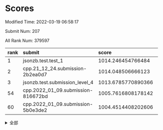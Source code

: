 # Scores

Modified Time: 2022-03-19 06:58:17

Submit Num: 207

All Rank Num: 379597

| rank |               submit               |       score        |       sigma        | pk_num |
| :--- | :--------------------------------- | :----------------- | :----------------- | :----- |
| 1    | jsonzb.test.test_1                 | 1014.246454766484  | 0.82341131640789   | 7334   |
| 2    | cpp.21_12_24.submission-2b2ea0d7   | 1014.048506666123  | 0.7866353677881396 | 7334   |
| 3    | jsonzb.test.submission_level_4     | 1013.6785770890366 | 0.8046230574982784 | 7338   |
| 54   | cpp.2022_01_09.submission-816672bd | 1005.7616808178142 | 0.7328998825990859 | 7335   |
| 60   | cpp.2022_01_09.submission-5b0e3de2 | 1004.4514408202606 | 0.7155385998466091 | 7332   |


<details>
<summary>全部</summary>

| rank |                 submit                 |       score        |       sigma        | pk_num |
| :--- | :------------------------------------- | :----------------- | :----------------- | :----- |
| 1    | jsonzb.test.test_1                     | 1014.246454766484  | 0.82341131640789   | 7334   |
| 2    | cpp.21_12_24.submission-2b2ea0d7       | 1014.048506666123  | 0.7866353677881396 | 7334   |
| 3    | jsonzb.test.submission_level_4         | 1013.6785770890366 | 0.8046230574982784 | 7338   |
| 4    | gobigger.level_3.submission_level_3_24 | 1011.7602266473847 | 0.759129690495822  | 7337   |
| 5    | gobigger.level_3.submission_level_3_33 | 1011.4775900605819 | 0.7776711537921226 | 7336   |
| 6    | gobigger.level_3.submission_level_3_37 | 1011.1969769739644 | 0.7678170497507196 | 7334   |
| 7    | gobigger.level_3.submission_level_3_36 | 1011.0724751565597 | 0.7570106687147675 | 7336   |
| 8    | gobigger.level_3.submission_level_3_16 | 1011.0720338360859 | 0.7842509270961168 | 7335   |
| 9    | gobigger.level_3.submission_level_3_42 | 1010.8457533302214 | 0.7605352275522355 | 7336   |
| 10   | gobigger.level_3.submission_level_3_27 | 1010.8189846904181 | 0.7508906147316595 | 7335   |
| 11   | gobigger.level_3.submission_level_3_20 | 1010.8043232199427 | 0.7810964055647251 | 7335   |
| 12   | gobigger.level_3.submission_level_3_25 | 1010.7321429395079 | 0.7549852146569322 | 7335   |
| 13   | gobigger.level_3.submission_level_3_46 | 1010.7288318931303 | 0.764890781361074  | 7329   |
| 14   | gobigger.level_3.submission_level_3_11 | 1010.7059479204404 | 0.7607573877790937 | 7337   |
| 15   | gobigger.level_3.submission_level_3_0  | 1010.6543232680393 | 0.7628229027811536 | 7337   |
| 16   | gobigger.level_3.submission_level_3_2  | 1010.6512056960264 | 0.7565823727867819 | 7330   |
| 17   | gobigger.level_3.submission_level_3_18 | 1010.5978025498779 | 0.7672351735849194 | 7334   |
| 18   | gobigger.level_3.submission_level_3_14 | 1010.5417614977079 | 0.7642231739800852 | 7336   |
| 19   | gobigger.level_3.submission_level_3_23 | 1010.4456876493682 | 0.766097841064266  | 7334   |
| 20   | gobigger.level_3.submission_level_3_40 | 1010.4047453763845 | 0.7695216049919417 | 7336   |
| 21   | gobigger.level_3.submission_level_3_49 | 1010.3833039267867 | 0.7401303060917944 | 7338   |
| 22   | gobigger.level_3.submission_level_3_39 | 1010.3706696127541 | 0.7543596275192324 | 7340   |
| 23   | gobigger.level_3.submission_level_3_29 | 1010.3697473153393 | 0.749541089340499  | 7331   |
| 24   | gobigger.level_3.submission_level_3_6  | 1010.2779052435998 | 0.7787924086344898 | 7339   |
| 25   | gobigger.level_3.submission_level_3_28 | 1010.181226536547  | 0.7547136572488231 | 7332   |
| 26   | gobigger.level_3.submission_level_3_43 | 1010.1069140299454 | 0.7622187001428643 | 7332   |
| 27   | gobigger.level_3.submission_level_3_26 | 1010.0601124767969 | 0.7620850240112782 | 7334   |
| 28   | gobigger.level_3.submission_level_3_3  | 1010.0392847145476 | 0.7654696277570516 | 7338   |
| 29   | gobigger.level_3.submission_level_3_44 | 1010.0336693739333 | 0.7566377881222989 | 7343   |
| 30   | gobigger.level_3.submission_level_3_9  | 1009.9657812931025 | 0.7595487343460264 | 7337   |
| 31   | gobigger.level_3.submission_level_3_17 | 1009.9517040453666 | 0.7507815187463566 | 7336   |
| 32   | gobigger.level_3.submission_level_3_5  | 1009.930476845542  | 0.7678306249545849 | 7335   |
| 33   | gobigger.level_3.submission_level_3_38 | 1009.9087307153803 | 0.7614023205847279 | 7338   |
| 34   | gobigger.level_3.submission_level_3_8  | 1009.9031733924426 | 0.7440995403288482 | 7334   |
| 35   | gobigger.level_3.submission_level_3_48 | 1009.8791506554275 | 0.7587786325615303 | 7337   |
| 36   | gobigger.level_3.submission_level_3_7  | 1009.7924218269501 | 0.7663722925175782 | 7340   |
| 37   | gobigger.level_3.submission_level_3_21 | 1009.7780811768595 | 0.7452726870156727 | 7331   |
| 38   | gobigger.level_3.submission_level_3_10 | 1009.74516350795   | 0.7474858564925021 | 7332   |
| 39   | gobigger.level_3.submission_level_3_31 | 1009.7305436167057 | 0.7552148891738326 | 7338   |
| 40   | gobigger.level_3.submission_level_3_35 | 1009.616736939217  | 0.7437932050835458 | 7336   |
| 41   | gobigger.level_3.submission_level_3_34 | 1009.6025013432575 | 0.7520123570808194 | 7336   |
| 42   | gobigger.level_3.submission_level_3_22 | 1009.5669736382424 | 0.7457505506139991 | 7332   |
| 43   | gobigger.level_3.submission_level_3_45 | 1009.5578658682832 | 0.7616024487879297 | 7339   |
| 44   | gobigger.level_3.submission_level_3_15 | 1009.5193125947762 | 0.7651241007213821 | 7334   |
| 45   | gobigger.level_3.submission_level_3_30 | 1009.4516965954    | 0.7553374369948832 | 7340   |
| 46   | gobigger.level_3.submission_level_3_12 | 1009.416166181061  | 0.7414638976377218 | 7335   |
| 47   | gobigger.level_3.submission_level_3_19 | 1009.298397797462  | 0.7467843063277516 | 7333   |
| 48   | gobigger.level_3.submission_level_3_1  | 1009.2821902676592 | 0.7339573484131819 | 7340   |
| 49   | gobigger.level_3.submission_level_3_47 | 1009.1947269519688 | 0.749912810693556  | 7335   |
| 50   | gobigger.level_3.submission_level_3_4  | 1009.1426866191165 | 0.7512770007946785 | 7335   |
| 51   | gobigger.level_3.submission_level_3_41 | 1009.0765980460646 | 0.7388237895700255 | 7333   |
| 52   | gobigger.level_3.submission_level_3_32 | 1008.7426194661176 | 0.73496420572714   | 7334   |
| 53   | gobigger.level_3.submission_level_3_13 | 1008.3804877449007 | 0.7385046847627696 | 7340   |
| 54   | cpp.2022_01_09.submission-816672bd     | 1005.7616808178142 | 0.7328998825990859 | 7335   |
| 55   | gobigger.level_1.submission_level_1_46 | 1005.7092487515073 | 0.717745832930015  | 7339   |
| 56   | gobigger.level_1.submission_level_1_37 | 1005.6225674734077 | 0.7103035920105426 | 7338   |
| 57   | gobigger.level_1.submission_level_1_5  | 1004.6838328620236 | 0.717823191603725  | 7332   |
| 58   | gobigger.level_1.submission_level_1_32 | 1004.4848778533285 | 0.7323586294278192 | 7335   |
| 59   | gobigger.level_1.submission_level_1_43 | 1004.4820733290676 | 0.7088776642715959 | 7337   |
| 60   | cpp.2022_01_09.submission-5b0e3de2     | 1004.4514408202606 | 0.7155385998466091 | 7332   |
| 61   | gobigger.level_1.submission_level_1_28 | 1004.3985923052813 | 0.7231214926835268 | 7334   |
| 62   | gobigger.level_1.submission_level_1_3  | 1004.3527628617202 | 0.7255700535078466 | 7334   |
| 63   | gobigger.level_1.submission_level_1_34 | 1004.0846598681734 | 0.7338282451685643 | 7338   |
| 64   | gobigger.level_1.submission_level_1_49 | 1004.0319811576313 | 0.7156984135938776 | 7331   |
| 65   | gobigger.level_1.submission_level_1_20 | 1003.9784651263428 | 0.7230373817594682 | 7335   |
| 66   | gobigger.level_1.submission_level_1_35 | 1003.9492991816621 | 0.7154359122862276 | 7338   |
| 67   | gobigger.level_1.submission_level_1_14 | 1003.9468684037515 | 0.7138933590118994 | 7338   |
| 68   | gobigger.level_1.submission_level_1_36 | 1003.9202702128028 | 0.7111023799574739 | 7335   |
| 69   | gobigger.level_1.submission_level_1_40 | 1003.8177010646258 | 0.7226388534575682 | 7335   |
| 70   | gobigger.level_1.submission_level_1_7  | 1003.7077725501092 | 0.7087740889102558 | 7335   |
| 71   | gobigger.level_1.submission_level_1_26 | 1003.6569543740839 | 0.7152775631084396 | 7344   |
| 72   | gobigger.level_1.submission_level_1_23 | 1003.6537895657093 | 0.7028463134297824 | 7331   |
| 73   | gobigger.level_1.submission_level_1_45 | 1003.6364564912175 | 0.71670593734432   | 7337   |
| 74   | gobigger.level_1.submission_level_1_21 | 1003.6323800919852 | 0.7189193238253507 | 7337   |
| 75   | gobigger.level_1.submission_level_1_38 | 1003.4014907389882 | 0.7118471367776553 | 7335   |
| 76   | gobigger.level_1.submission_level_1_6  | 1003.3762506164696 | 0.7205643557672441 | 7337   |
| 77   | gobigger.level_1.submission_level_1_44 | 1003.3388804295078 | 0.7168670404714882 | 7335   |
| 78   | gobigger.level_1.submission_level_1_1  | 1003.319146171916  | 0.720113518761203  | 7332   |
| 79   | gobigger.level_1.submission_level_1_16 | 1003.266472715215  | 0.7258180289554679 | 7334   |
| 80   | gobigger.level_1.submission_level_1_8  | 1003.1999340202234 | 0.7268201228774951 | 7331   |
| 81   | gobigger.level_1.submission_level_1_18 | 1003.1360500496592 | 0.7078268940420829 | 7326   |
| 82   | gobigger.level_1.submission_level_1_22 | 1003.1267832435461 | 0.7117982120031769 | 7332   |
| 83   | gobigger.level_1.submission_level_1_19 | 1003.0956484555154 | 0.7229592437119475 | 7332   |
| 84   | gobigger.level_1.submission_level_1_29 | 1003.0634797710484 | 0.7164068849125165 | 7329   |
| 85   | gobigger.level_1.submission_level_1_31 | 1003.0436544538973 | 0.7193355598393755 | 7333   |
| 86   | gobigger.level_1.submission_level_1_41 | 1002.8963389595859 | 0.7225783184798921 | 7338   |
| 87   | gobigger.level_1.submission_level_1_15 | 1002.8719249163948 | 0.716462314535447  | 7339   |
| 88   | gobigger.level_1.submission_level_1_17 | 1002.869462463469  | 0.7206645899384958 | 7337   |
| 89   | gobigger.level_1.submission_level_1_0  | 1002.8494931463126 | 0.7136616822364125 | 7341   |
| 90   | gobigger.level_1.submission_level_1_11 | 1002.843618471604  | 0.7150057614872779 | 7331   |
| 91   | gobigger.level_1.submission_level_1_2  | 1002.8268687794566 | 0.7110722542273565 | 7336   |
| 92   | gobigger.level_1.submission_level_1_48 | 1002.8162015116208 | 0.7049826187474801 | 7336   |
| 93   | gobigger.level_1.submission_level_1_9  | 1002.7910913766178 | 0.7142623892842129 | 7335   |
| 94   | gobigger.level_1.submission_level_1_25 | 1002.7273402468225 | 0.7219833154504209 | 7330   |
| 95   | gobigger.level_1.submission_level_1_33 | 1002.521442420274  | 0.7166235559534592 | 7337   |
| 96   | gobigger.level_1.submission_level_1_24 | 1002.5198508155726 | 0.7151654079010166 | 7334   |
| 97   | gobigger.level_1.submission_level_1_27 | 1002.3981189148703 | 0.7120905779921493 | 7336   |
| 98   | gobigger.level_1.submission_level_1_12 | 1002.3790256747019 | 0.7242209067454896 | 7336   |
| 99   | gobigger.level_1.submission_level_1_13 | 1002.3278647054312 | 0.7078771430356747 | 7332   |
| 100  | gobigger.level_1.submission_level_1_39 | 1002.293391942704  | 0.72533876528101   | 7337   |
| 101  | gobigger.level_1.submission_level_1_47 | 1002.2738501472217 | 0.7207898042408817 | 7334   |
| 102  | gobigger.level_1.submission_level_1_42 | 1002.2212152295846 | 0.7144076920123962 | 7340   |
| 103  | gobigger.level_1.submission_level_1_10 | 1002.1546551715304 | 0.7312739033910766 | 7339   |
| 104  | gobigger.level_1.submission_level_1_4  | 1002.0437194879629 | 0.7098837894776319 | 7334   |
| 105  | gobigger.level_1.submission_level_1_30 | 1001.9712022221404 | 0.7139051984317449 | 7333   |
| 106  | gobigger.random.submission_random_0    | 997.6281021824185  | 0.7045542023133968 | 7335   |
| 107  | gobigger.random.submission_random_49   | 997.3615464892293  | 0.7031342546918264 | 7333   |
| 108  | gobigger.random.submission_random_42   | 996.9365726614741  | 0.7073373600919685 | 7337   |
| 109  | gobigger.random.submission_random_28   | 996.6594136971429  | 0.7196675108360978 | 7336   |
| 110  | gobigger.random.submission_random_11   | 996.6024545974689  | 0.7067992126663124 | 7335   |
| 111  | gobigger.random.submission_random_34   | 996.5995335622656  | 0.6992058743841276 | 7334   |
| 112  | gobigger.random.submission_random_23   | 996.5579033304305  | 0.7060761218349758 | 7340   |
| 113  | gobigger.random.submission_random_8    | 996.544087468973   | 0.7124037378738799 | 7338   |
| 114  | gobigger.random.submission_random_47   | 996.495599649311   | 0.7173520722250555 | 7333   |
| 115  | gobigger.random.submission_random_5    | 996.4673797872782  | 0.7076847793653979 | 7333   |
| 116  | gobigger.random.submission_random_22   | 996.3740097201353  | 0.7076968067933065 | 7331   |
| 117  | gobigger.random.submission_random_15   | 996.370453205189   | 0.7237269152120972 | 7338   |
| 118  | gobigger.random.submission_random_12   | 996.3398122526803  | 0.7118847247538496 | 7337   |
| 119  | gobigger.random.submission_random_31   | 996.3309293654165  | 0.7175254340222919 | 7336   |
| 120  | gobigger.random.submission_random_43   | 996.272184892837   | 0.7074276577974555 | 7340   |
| 121  | gobigger.random.submission_random_33   | 996.2652043712544  | 0.7098482393770762 | 7336   |
| 122  | gobigger.random.submission_random_10   | 996.2606686988915  | 0.7162998359370439 | 7333   |
| 123  | gobigger.random.submission_random_2    | 996.228403485139   | 0.7162948289247271 | 7335   |
| 124  | gobigger.random.submission_random_37   | 996.1823027480701  | 0.7001204621221734 | 7336   |
| 125  | gobigger.random.submission_random_27   | 996.135953416436   | 0.7158135525054726 | 7338   |
| 126  | gobigger.random.submission_random_3    | 996.1321564734662  | 0.7219923682392243 | 7339   |
| 127  | gobigger.random.submission_random_40   | 996.1109875036461  | 0.7148438722579388 | 7333   |
| 128  | gobigger.random.submission_random_39   | 996.0907590683856  | 0.7234212413212243 | 7334   |
| 129  | gobigger.random.submission_random_24   | 996.0603521613335  | 0.7261068175799428 | 7337   |
| 130  | gobigger.random.submission_random_26   | 996.0196996185604  | 0.6976883187430929 | 7340   |
| 131  | gobigger.random.submission_random_6    | 995.9979029549391  | 0.7188645520631202 | 7333   |
| 132  | gobigger.random.submission_random_48   | 995.9890195628988  | 0.7038772334823841 | 7331   |
| 133  | gobigger.random.submission_random_30   | 995.96416242763    | 0.7056987201090452 | 7340   |
| 134  | gobigger.random.submission_random_32   | 995.9260453479294  | 0.708335966704446  | 7335   |
| 135  | gobigger.random.submission_random_7    | 995.8472907391616  | 0.7090697918932874 | 7333   |
| 136  | gobigger.random.submission_random_20   | 995.8421446767138  | 0.7181830498192971 | 7334   |
| 137  | gobigger.random.submission_random_44   | 995.8190292581993  | 0.7087430026136956 | 7338   |
| 138  | gobigger.random.submission_random_46   | 995.7898315493873  | 0.731411727258684  | 7334   |
| 139  | gobigger.random.submission_random_36   | 995.7713287277345  | 0.7056880829777047 | 7339   |
| 140  | gobigger.random.submission_random_16   | 995.6219940386809  | 0.7158411892756573 | 7337   |
| 141  | gobigger.random.submission_random_1    | 995.6052241299018  | 0.7080881698222543 | 7329   |
| 142  | gobigger.random.submission_random_25   | 995.5866206389395  | 0.7045101204709181 | 7334   |
| 143  | gobigger.random.submission_random_13   | 995.5702928124612  | 0.7030932129392078 | 7335   |
| 144  | gobigger.random.submission_random_21   | 995.5527176845206  | 0.731173501287274  | 7341   |
| 145  | gobigger.random.submission_random_29   | 995.5483337241102  | 0.7296962577568908 | 7332   |
| 146  | gobigger.random.submission_random_18   | 995.544009909106   | 0.7002633901847035 | 7333   |
| 147  | gobigger.random.submission_random_45   | 995.5410966043817  | 0.7044208405293987 | 7333   |
| 148  | gobigger.random.submission_random_41   | 995.484791164861   | 0.7113648620852121 | 7336   |
| 149  | gobigger.random.submission_random_9    | 995.4420050553284  | 0.7242955423897735 | 7336   |
| 150  | gobigger.random.submission_random_35   | 995.3896315645623  | 0.7096860500234761 | 7336   |
| 151  | gobigger.random.submission_random_38   | 995.3825954674872  | 0.7207529278937863 | 7334   |
| 152  | gobigger.random.submission_random_14   | 995.3322024844813  | 0.7176455279082158 | 7334   |
| 153  | gobigger.random.submission_random_17   | 995.3117165115948  | 0.712018796149981  | 7332   |
| 154  | gobigger.random.submission_random_4    | 995.0633103686718  | 0.7407918552261802 | 7332   |
| 155  | gobigger.random.submission_random_19   | 994.3401644565837  | 0.7182325650116717 | 7333   |
| 156  | gobigger.level_2.submission_level_2_42 | 993.5624292044782  | 0.7396274884554835 | 7335   |
| 157  | gobigger.level_2.submission_level_2_2  | 993.3213357292077  | 0.7244107455157248 | 7338   |
| 158  | gobigger.level_2.submission_level_2_39 | 993.2346076170847  | 0.7273852468240287 | 7336   |
| 159  | gobigger.level_2.submission_level_2_28 | 993.1472140968195  | 0.7427645881679971 | 7337   |
| 160  | gobigger.level_2.submission_level_2_9  | 992.8055772711041  | 0.7367228532802651 | 7334   |
| 161  | gobigger.level_2.submission_level_2_45 | 992.7939479372229  | 0.73607788532138   | 7340   |
| 162  | gobigger.level_2.submission_level_2_41 | 992.7529096216664  | 0.7599483710090662 | 7331   |
| 163  | gobigger.level_2.submission_level_2_49 | 992.6879111381713  | 0.7373087282291704 | 7339   |
| 164  | gobigger.level_2.submission_level_2_0  | 992.6708214898025  | 0.7457352885296069 | 7334   |
| 165  | gobigger.level_2.submission_level_2_37 | 992.6602289205018  | 0.73371247731431   | 7331   |
| 166  | gobigger.level_2.submission_level_2_6  | 992.5958644694294  | 0.7438644576715192 | 7332   |
| 167  | gobigger.level_2.submission_level_2_38 | 992.5572109419284  | 0.7598786886294434 | 7339   |
| 168  | gobigger.level_2.submission_level_2_14 | 992.4874742963177  | 0.7464617938448912 | 7333   |
| 169  | gobigger.level_2.submission_level_2_46 | 992.4608944724841  | 0.7702687307372651 | 7334   |
| 170  | gobigger.level_2.submission_level_2_35 | 992.4034323823203  | 0.7382823769982038 | 7332   |
| 171  | gobigger.level_2.submission_level_2_32 | 992.3417434128726  | 0.7541809852473004 | 7336   |
| 172  | gobigger.level_2.submission_level_2_13 | 992.2999023469333  | 0.7269889053534474 | 7329   |
| 173  | gobigger.level_2.submission_level_2_15 | 992.2945877508538  | 0.7622805022335853 | 7335   |
| 174  | gobigger.level_2.submission_level_2_1  | 992.2553242230308  | 0.7313349280753706 | 7343   |
| 175  | gobigger.level_2.submission_level_2_24 | 992.2539790994433  | 0.7405916115113802 | 7336   |
| 176  | gobigger.level_2.submission_level_2_11 | 992.2102692572115  | 0.730665696641573  | 7336   |
| 177  | gobigger.level_2.submission_level_2_36 | 992.1735692888657  | 0.7431471702054842 | 7336   |
| 178  | gobigger.level_2.submission_level_2_26 | 992.0662453603463  | 0.7386574450403123 | 7335   |
| 179  | gobigger.level_2.submission_level_2_10 | 992.0636946424708  | 0.7392589655364653 | 7331   |
| 180  | gobigger.level_2.submission_level_2_18 | 991.8751686500084  | 0.7644237143395053 | 7334   |
| 181  | gobigger.level_2.submission_level_2_7  | 991.7568054793813  | 0.7517295556258046 | 7335   |
| 182  | gobigger.level_2.submission_level_2_44 | 991.7502223951275  | 0.7610178088989493 | 7331   |
| 183  | gobigger.level_2.submission_level_2_16 | 991.7174626278019  | 0.7561883365646842 | 7336   |
| 184  | gobigger.level_2.submission_level_2_29 | 991.7044000351908  | 0.7477771646176817 | 7336   |
| 185  | gobigger.level_2.submission_level_2_5  | 991.6113617070274  | 0.7395945072418348 | 7331   |
| 186  | gobigger.level_2.submission_level_2_43 | 991.6066657073223  | 0.722492052022819  | 7338   |
| 187  | gobigger.level_2.submission_level_2_48 | 991.6065569189577  | 0.7883623788416075 | 7339   |
| 188  | gobigger.level_2.submission_level_2_3  | 991.5909409566773  | 0.7381967125764877 | 7334   |
| 189  | gobigger.level_2.submission_level_2_4  | 991.5266949119531  | 0.752121344366079  | 7337   |
| 190  | gobigger.level_2.submission_level_2_23 | 991.5250692919269  | 0.7666565824415432 | 7334   |
| 191  | gobigger.level_2.submission_level_2_20 | 991.5202004382337  | 0.7376177237512269 | 7335   |
| 192  | gobigger.level_2.submission_level_2_19 | 991.4390828168196  | 0.7477704409831958 | 7336   |
| 193  | gobigger.level_2.submission_level_2_34 | 991.3065397449257  | 0.7406673215108529 | 7336   |
| 194  | gobigger.level_2.submission_level_2_33 | 991.2116039756447  | 0.747881797516492  | 7341   |
| 195  | gobigger.level_2.submission_level_2_25 | 991.2071385587758  | 0.7331955888326848 | 7333   |
| 196  | gobigger.level_2.submission_level_2_47 | 991.1980786891407  | 0.7539258486864993 | 7333   |
| 197  | gobigger.level_2.submission_level_2_31 | 991.1961868708971  | 0.7818889919666876 | 7332   |
| 198  | gobigger.level_2.submission_level_2_21 | 991.1716432343252  | 0.764704424808312  | 7334   |
| 199  | gobigger.level_2.submission_level_2_17 | 991.14345359308    | 0.7672769284956317 | 7330   |
| 200  | gobigger.level_2.submission_level_2_27 | 991.1274609222062  | 0.7509035921153654 | 7339   |
| 201  | gobigger.level_2.submission_level_2_12 | 990.8392603147305  | 0.7745741229433988 | 7334   |
| 202  | gobigger.level_2.submission_level_2_40 | 990.7459970125769  | 0.7712002885543948 | 7340   |
| 203  | gobigger.level_2.submission_level_2_22 | 990.6284377925336  | 0.7757319472920879 | 7332   |
| 204  | gobigger.level_2.submission_level_2_30 | 990.2954592685169  | 0.7507806277127341 | 7337   |
| 205  | gobigger.level_2.submission_level_2_8  | 989.2282838774978  | 0.7702530008852436 | 7335   |
| 206  | gobigger.none.submission_none_0        | 977.1758377118532  | 1.3726045057115006 | 7330   |
| 207  | gobigger.none.submission_none_1        | 974.6069213575772  | 1.5849189478589427 | 7340   |

</details>